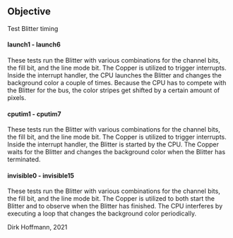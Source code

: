 ## Objective

Test Blitter timing

#### launch1 - launch6

These tests run the Blitter with various combinations for the channel bits, the fill bit, and the line mode bit. The Copper is utilized to trigger interrupts. Inside the interrupt handler, the CPU launches the Blitter and changes the background color a couple of times. Because the CPU has to compete with the Blitter for the bus, the color stripes get shifted by a certain amount of pixels. 

#### cputim1 - cputim7

These tests run the Blitter with various combinations for the channel bits, the fill bit, and the line mode bit. The Copper is utilized to trigger interrupts. Inside the interrupt handler, the Blitter is started by the CPU. The Copper waits for the Blitter and changes the background color when the Blitter has terminated. 


#### invisible0 - invisible15

These tests run the Blitter with various combinations for the channel bits, the fill bit, and the line mode bit. The Copper is utilized to both start the Blitter and to observe when the Blitter has finished. The CPU interferes by executing a loop that changes the background color periodically. 


Dirk Hoffmann, 2021